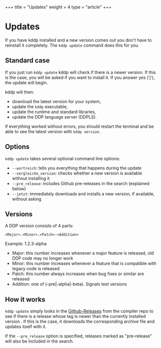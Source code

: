 +++
title = "Updates"
weight = 4
type = "article"
+++

# Updates

If you have kddp installed and a new version comes out you don't have to reinstall it completely.
The `kddp update` command does this for you.

## Standard case

If you just run `kddp update` kddp will check if there is a newer version.
If this is the case, you will be asked if you want to install it.
If you answer yes ('j'), the update will begin.

kddp will then:
* download the latest version for your system,
* update the `kddp` executable,
* update the runtime and standard libraries,
* update the DDP language server (DDPLS).
  
If everything worked without errors, you should restart the terminal and be able to see the latest version with `kddp version`.

## Options

`kddp update` takes several optional command line options:

* `--wortreich`: tells you everything that happens during the update
* `--vergleiche_version`: checks whether a new version is available without installing it
* `--pre_release`: includes Github pre-releases in the search (explained below)
* `--jetzt`: immediately downloads and installs a new version, if available, without asking

## Versions

A DDP version consists of 4 parts:

`<Major>.<Minor>.<Patch>-<Addition>`

Example: 1.2.3-alpha

* Major: this number increases whenever a major feature is released, old DDP code may no longer work
* Minor: this number increases whenever a feature that is compatible with legacy code is released
* Patch: this number always increases when bug fixes or similar are released
* Addition: one of (-pre|-alpha|-beta). Signals test versions

## How it works

`kddp update` simply looks in the [Github-Releases](https://github.com/DDP-Projekt/Kompilierer/releases) from the compiler repo to see if there is a release whose tag is newer than the currently installed version .
If this is the case, it downloads the corresponding archive file and updates itself with it.

If the `--pre_release` option is specified, releases marked as "pre-release" will also be included in the search.